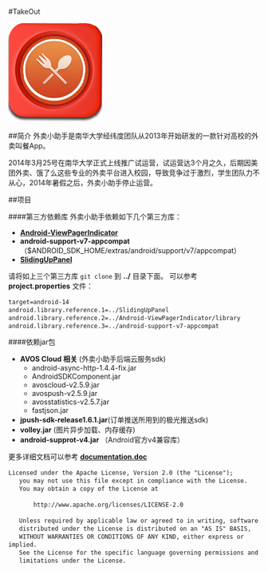 #TakeOut             

![](https://github.com/Folyd/TakeOut/blob/master/res/drawable-xxhdpi/logo.png)


##简介
  外卖小助手是南华大学经纬度团队从2013年开始研发的一款针对高校的外卖叫餐App。
  
  2014年3月25号在南华大学正式上线推广试运营，试运营达3个月之久，后期因美团外卖、饿了么这些专业的外卖平台进入校园，导致竞争过于激烈，学生团队力不从心，2014年暑假之后，外卖小助手停止运营。
  
  
  
##项目

####第三方依赖库
外卖小助手依赖如下几个第三方库：

- **[Android-ViewPagerIndicator](https://github.com/JakeWharton/Android-ViewPagerIndicator)**
- **android-support-v7-appcompat** （$ANDROID_SDK_HOME/extras/android/support/v7/appcompat）
- **[SlidingUpPanel](https://github.com/Folyd/SlidingUpPanel)**

请将如上三个第三方库 `git clone` 到 **../** 目录下面。
可以参考 **project.properties** 文件：

    target=android-14
    android.library.reference.1=../SlidingUpPanel
    android.library.reference.2=../Android-ViewPagerIndicator/library
    android.library.reference.3=../android-support-v7-appcompat



####依赖jar包
- **AVOS Cloud 相关** (外卖小助手后端云服务sdk)
   - android-async-http-1.4.4-fix.jar
   - AndroidSDKComponent.jar
   - avoscloud-v2.5.9.jar
   - avospush-v2.5.9.jar
   - avosstatistics-v2.5.7.jar
   - fastjson.jar
- **jpush-sdk-release1.6.1.jar**(订单推送所用到的极光推送sdk)
- **volley.jar** (图片异步加载、内存缓存)
- **android-supprot-v4.jar**  （Android官方v4兼容库）



更多详细文档可以参考 **[documentation.doc](https://github.com/Folyd/TakeOut/blob/master/documentation.doc)**





```
Licensed under the Apache License, Version 2.0 (the "License");
   you may not use this file except in compliance with the License.
   You may obtain a copy of the License at

       http://www.apache.org/licenses/LICENSE-2.0

   Unless required by applicable law or agreed to in writing, software
   distributed under the License is distributed on an "AS IS" BASIS,
   WITHOUT WARRANTIES OR CONDITIONS OF ANY KIND, either express or implied.
   See the License for the specific language governing permissions and
   limitations under the License.
```
